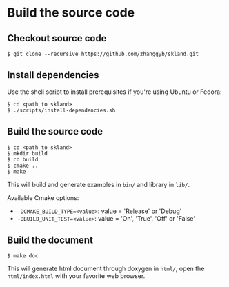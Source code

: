 Build the source code
=====================

## Checkout source code

```shell
$ git clone --recursive https://github.com/zhanggyb/skland.git
```

## Install dependencies

Use the shell script to install prerequisites if you're using Ubuntu or Fedora:

```shell
$ cd <path to skland>
$ ./scripts/install-dependencies.sh
```

## Build the source code

```shell
$ cd <path to skland>
$ mkdir build
$ cd build
$ cmake ..
$ make
```

This will build and generate examples in `bin/` and library in `lib/`.

Available Cmake options:

- `-DCMAKE_BUILD_TYPE=<value>`: value = 'Release' or 'Debug'
- `-DBUILD_UNIT_TEST=<value>`: value = 'On', 'True', 'Off' or 'False'

## Build the document

```shell
$ make doc
```

This will generate html document through doxygen in `html/`, open the
 `html/index.html` with your favorite web browser.

